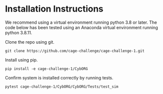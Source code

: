 # Installation Instructions
We recommend using a virtual environment running python 3.8 or later. The code below has been tested using an Anaconda virtual environment running python 3.8.11.

Clone the repo using git.
```
git clone https://github.com/cage-challenge/cage-challenge-1.git
```

Install using pip.

```
pip install -e cage-challenge-1/CybORG
```

Confirm system is installed correctly by running tests.
```
pytest cage-challenge-1/CybORG/CybORG/Tests/test_sim
```
